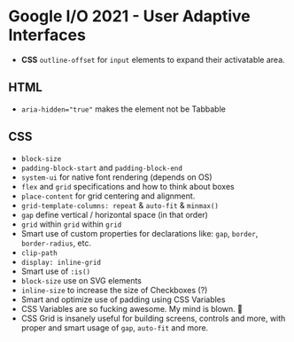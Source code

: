 # Google I/O 2021 - User Adaptive Interfaces
* **CSS** `outline-offset` for `input` elements to expand their activatable area.

## HTML
* `aria-hidden="true"` makes the element not be Tabbable

## CSS
* `block-size`
* `padding-block-start` and `padding-block-end`
* `system-ui` for native font rendering (depends on OS)
* `flex` and `grid` specifications and how to think about boxes
* `place-content` for grid centering and alignment.
* `grid-template-columns: repeat` & `auto-fit` & `minmax()`
* `gap` define vertical / horizontal space (in that order)
* `grid` within `grid` within `grid`
* Smart use of custom properties for declarations like: `gap`, `border`, `border-radius`, etc.
* `clip-path`
* `display: inline-grid`
* Smart use of `:is()`
* `block-size` use on SVG elements
* `inline-size` to increase the size of Checkboxes (?)
* Smart and optimize use of padding using CSS Variables
* CSS Variables are so fucking awesome. My mind is blown. 🤯
* CSS Grid is insanely useful for building screens, controls and more, with proper and smart usage of `gap`, `auto-fit` and more.
